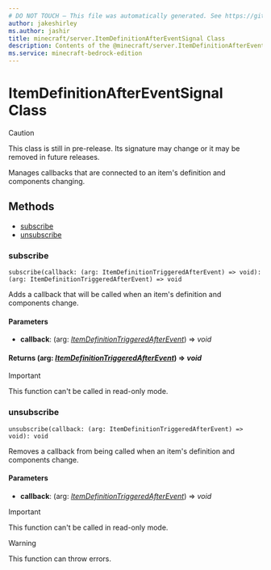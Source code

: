 ```yaml
---
# DO NOT TOUCH — This file was automatically generated. See https://github.com/mojang/minecraftapidocsgenerator to modify descriptions, examples, etc.
author: jakeshirley
ms.author: jashir
title: minecraft/server.ItemDefinitionAfterEventSignal Class
description: Contents of the @minecraft/server.ItemDefinitionAfterEventSignal class.
ms.service: minecraft-bedrock-edition
---
```

# ItemDefinitionAfterEventSignal Class

> [!CAUTION]
> This class is still in pre-release.  Its signature may change or it may be removed in future releases.

Manages callbacks that are connected to an item's definition and components changing.

## Methods
- [subscribe](#subscribe)
- [unsubscribe](#unsubscribe)

### **subscribe**
`
subscribe(callback: (arg: ItemDefinitionTriggeredAfterEvent) => void): (arg: ItemDefinitionTriggeredAfterEvent) => void
`

Adds a callback that will be called when an item's definition and components change.

#### **Parameters**
- **callback**: (arg: [*ItemDefinitionTriggeredAfterEvent*](ItemDefinitionTriggeredAfterEvent.md)) => *void*

#### **Returns** (arg: [*ItemDefinitionTriggeredAfterEvent*](ItemDefinitionTriggeredAfterEvent.md)) => *void*

> [!IMPORTANT]
> This function can't be called in read-only mode.

### **unsubscribe**
`
unsubscribe(callback: (arg: ItemDefinitionTriggeredAfterEvent) => void): void
`

Removes a callback from being called when an item's definition and components change.

#### **Parameters**
- **callback**: (arg: [*ItemDefinitionTriggeredAfterEvent*](ItemDefinitionTriggeredAfterEvent.md)) => *void*

> [!IMPORTANT]
> This function can't be called in read-only mode.

> [!WARNING]
> This function can throw errors.
